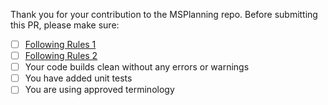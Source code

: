 Thank you for your contribution to the MSPlanning repo. 
Before submitting this PR, please make sure:

- [ ] [Following Rules 1](https://tfs.unitedtractors.com/DefaultCollection/Mobile%20Web%20Development/_git/BaseRepo?path=%2Fdocs%2FCODE_OF_CONDUCT.md&version=GBdotnetcore)
- [ ] [Following Rules 2](https://tfs.unitedtractors.com/DefaultCollection/Mobile%20Web%20Development/_wiki/wikis/Mobile-Web-Development.wiki?wikiVersion=GBwikiMaster&pagePath=%2FDevelopment)
- [ ] Your code builds clean without any errors or warnings
- [ ] You have added unit tests
- [ ] You are using approved terminology